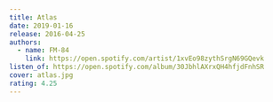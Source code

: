```yaml
---
title: Atlas
date: 2019-01-16
release: 2016-04-25
authors:
  - name: FM-84
    link: https://open.spotify.com/artist/1xvEo98zythSrgN69GQevk
listen_of: https://open.spotify.com/album/30JbhlAXrxQH4hfjdFnhSR
cover: atlas.jpg
rating: 4.25
---
```

